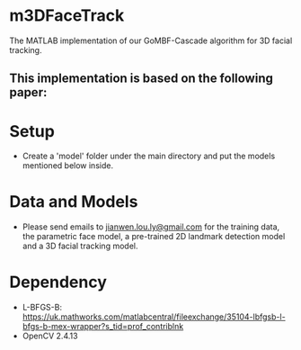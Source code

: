 # m3DFaceTrack
The MATLAB implementation of our GoMBF-Cascade algorithm for 3D facial tracking.

This implementation is based on the following paper:
- 

# Setup
- Create a 'model' folder under the main directory and put the models mentioned below inside. 

# Data and Models
- Please send emails to jianwen.lou.ly@gmail.com for the training data, the parametric face model, a pre-trained 2D landmark detection model and a 3D facial tracking model. 

# Dependency
- L-BFGS-B: https://uk.mathworks.com/matlabcentral/fileexchange/35104-lbfgsb-l-bfgs-b-mex-wrapper?s_tid=prof_contriblnk
- OpenCV 2.4.13
